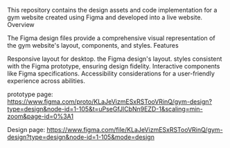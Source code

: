This repository contains the design assets and code implementation for a gym website created using Figma and developed into a live website.
Overview

The Figma design files provide a comprehensive visual representation of the gym website's layout, components, and styles.
Features

Responsive layout for desktop.
the Figma design's layout.
styles consistent with the Figma prototype, ensuring design fidelity.
Interactive components like Figma specifications.
Accessibility considerations for a user-friendly experience across abilities.

prototype page: https://www.figma.com/proto/KLaJeVizmESxRSTooVRinQ/gym-design?type=design&node-id=1-105&t=uPseGfJlCbNn9EZD-1&scaling=min-zoom&page-id=0%3A1

Design page: https://www.figma.com/file/KLaJeVizmESxRSTooVRinQ/gym-design?type=design&node-id=1-105&mode=design
